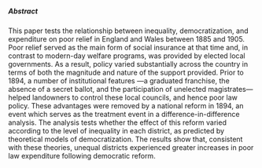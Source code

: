 ---
---

##### Abstract

This paper tests the relationship between inequality, democratization,
and expenditure on poor relief in England and Wales between 1885 and 1905.
Poor relief served as the main form of social insurance at that
time and, in contrast to modern-day welfare programs, was provided by
elected local governments. As a result, policy varied substantially
across the country in terms of both the magnitude and nature of the
support provided. Prior to 1894, a number of institutional features
&mdash;a graduated franchise, the absence of a secret ballot, and
the participation of unelected magistrates&mdash;helped landowners
to control these local councils, and hence poor law policy. These
advantages were removed by a national reform in 1894, an event which
serves as the treatment event in a difference-in-difference analysis.
The analysis tests whether the effect of this reform varied according
to the level of inequality in each district, as predicted by theoretical
models of democratization. The results show that, consistent with these
theories, unequal districts experienced greater increases in poor law
expenditure following democratic reform.
